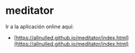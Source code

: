 # meditator

Ir a la aplicación online aquí:

  - [https://allnulled.github.io/meditator/index.html](https://allnulled.github.io/meditator/index.html)